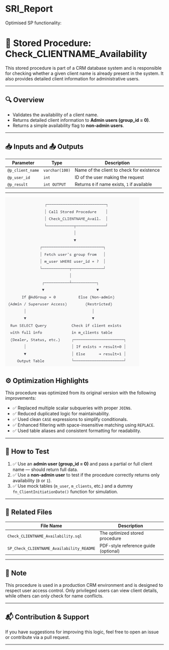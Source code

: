 # SRI_Report

Optimised SP functionality:

# 🚀 Stored Procedure: Check_CLIENTNAME_Availability

This stored procedure is part of a CRM database system and is responsible for checking whether a given client name is already present in the system. It also provides detailed client information for administrative users.

---

## 🔍 Overview

- Validates the availability of a client name.
- Returns detailed client information to **Admin users (group_id = 0)**.
- Returns a simple availability flag to **non-admin users**.

---

## 📥 Inputs and 📤 Outputs

| Parameter        | Type           | Description                                                |
|------------------|----------------|------------------------------------------------------------|
| `@p_client_name` | `varchar(100)` | Name of the client to check for existence                 |
| `@p_user_id`     | `int`          | ID of the user making the request                         |
| `@p_result`      | `int OUTPUT`   | Returns `0` if name exists, `1` if available              |

---

![Screenshot showing implementation details](Screenshot%202025-07-26%20161911.png)

## ⚙ Optimization Highlights

This procedure was optimized from its original version with the following improvements:

- ✅ Replaced multiple scalar subqueries with proper `JOIN`s.
- ✅ Reduced duplicated logic for maintainability.
- ✅ Used clean `CASE` expressions to simplify conditionals.
- ✅ Enhanced filtering with space-insensitive matching using `REPLACE`.
- ✅ Used table aliases and consistent formatting for readability.

---

## 🧪 How to Test

1. ✅ Use an **admin user (group_id = 0)** and pass a partial or full client name — should return full data.
2. ✅ Use a **non-admin user** to test if the procedure correctly returns only availability (`0` or `1`).
3. ✅ Use mock tables (`m_user`, `m_clients`, etc.) and a dummy `fn_ClientInitiationDate()` function for simulation.

---

## 📂 Related Files

| File Name                                  | Description                            |
|--------------------------------------------|----------------------------------------|
| `Check_CLIENTNAME_Availability.sql`        | The optimized stored procedure         |
| `SP_Check_CLIENTNAME_Availability_README`  | PDF-style reference guide (optional)   |

---

## 📌 Note

This procedure is used in a production CRM environment and is designed to respect user access control. Only privileged users can view client details, while others can only check for name conflicts.

---

## 📬 Contribution & Support

If you have suggestions for improving this logic, feel free to open an issue or contribute via a pull request.

---


